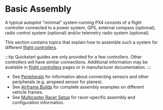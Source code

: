 # Basic Assembly

A typical autopilot "minimal" system running PX4 consists of a flight controller connected to a power system, GPS, external compass (optional), radio control system (optional) and/or telemetry radio system (optional).

This section contains topics that explain how to assemble such a system for different [flight controllers](../flight_controller/README.md).

:::tip
Quickstart guides are only provided for a few controllers. Other controllers will have similar connections. Additional information may be available in [flight controllers](../flight_controller/README.md) pages or in manufacturer documentation. :::

* See [Peripherals](../peripherals/README.md) for information about connecting sensors and other peripherals (e.g. airspeed sensor for planes).
* See [Airframe Builds](../airframes/README.md) for complete assembly examples on different vehicle frames.
* See [Multicopter Racer Setup](../config_mc/racer_setup.md) for racer-specific assembly and configuration information.
